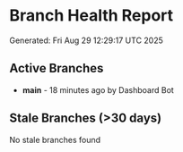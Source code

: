 # Branch Health Report
Generated: Fri Aug 29 12:29:17 UTC 2025

## Active Branches
- **main** - 18 minutes ago by Dashboard Bot

## Stale Branches (>30 days)
No stale branches found
